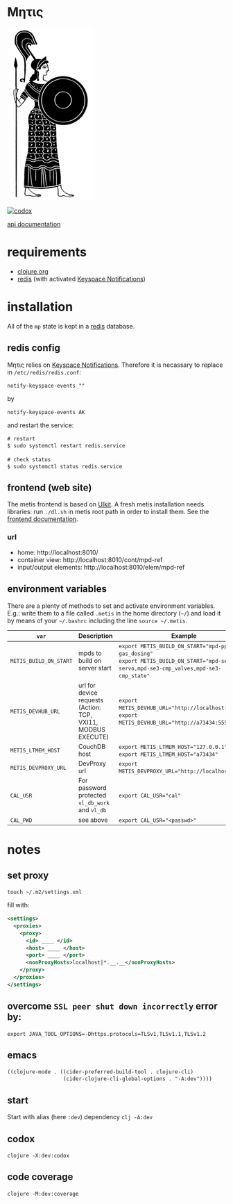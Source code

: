 # Μητις

<img src="metis.png" alt="metis" id="logo">

[![codox](https://github.com/wactbprot/metis/actions/workflows/main.yml/badge.svg)](https://github.com/wactbprot/metis/actions/workflows/main.yml)

[api documentation](https://wactbprot.github.io/metis/)
# requirements

* [clojure.org](https://clojure.org/guides/getting_started)
* [redis](https://redis.io/) (with activated [Keyspace Notifications](https://redis.io/topics/notifications))

# installation 

All of the `mp` state is kept in a [redis](https://redis.io) database.

## redis config

Μητις relies on [Keyspace Notifications](https://redis.io/topics/notifications).
Therefore it is necassary to replace in `/etc/redis/redis.conf`:

```shell
notify-keyspace-events ""
```

by

```shell
notify-keyspace-events AK
```
and restart the service:

```shell
# restart
$ sudo systemctl restart redis.service

# check status
$ sudo systemctl status redis.service
```

## frontend (web site)

The metis frontend is based on [UIkit](https://getuikit.com/). A fresh
metis installation needs libraries: run `./dl.sh` in metis root path
in order to install them. See the [frontend documentation](frontend.md). 

### url

* home: http://localhost:8010/
* container view: http://localhost:8010/cont/mpd-ref
* input/output elements: http://localhost:8010/elem/mpd-ref


## environment variables

There are a plenty of methods to set and activate environment variables. E.g.: 
write them to a file called `.metis` in the home directory (`~/`) and load it 
by means of your `~/.bashrc` including the line `source ~/.metis`.

| `var`                 | Description                                                       | Example                                                                                                                                   |
|---------------------- |------------------------------------------------------------------ |-------------------------------------------------------------------------------------------------------------------------------------------|
| `METIS_BUILD_ON_START`| mpds to build on server start                                     | `export METIS_BUILD_ON_START="mpd-ppc-gas_dosing"`<br>`export METIS_BUILD_ON_START="mpd-se3-servo,mpd-se3-cmp_valves,mpd-se3-cmp_state"`  |
| `METIS_DEVHUB_URL`    | url for device requests <br>(Action: TCP, VXI11, MODBUS EXECUTE)  | `export METIS_DEVHUB_URL="http://localhost:9009"`<br>`export METIS_DEVHUB_URL="http://a73434:55555"`                                      |
| `METIS_LTMEM_HOST`    | CouchDB host                                                      | `export METIS_LTMEM_HOST="127.0.0.1"`<br>`export METIS_LTMEM_HOST="a73434"`                                                               |
| `METIS_DEVPROXY_URL`  | DevProxy url                                                      | `export METIS_DEVPROXY_URL="http://localhost:8009"`                                                                                       |
| `CAL_USR`             | For password protected `vl_db_work` and `vl_db`                   | `export CAL_USR="cal"`                                                                                                                    |
| `CAL_PWD`             | see above                                                         | `export CAL_USR="<passwd>"`                                                                                                               |

# notes

## set proxy

```shell
touch ~/.m2/settings.xml 
```
fill with:

```xml
<settings>
  <proxies>
    <proxy>
      <id> ____ </id>
      <host> ____ </host>
      <port> ____ </port>
      <nonProxyHosts>localhost|*.__.__</nonProxyHosts>
    </proxy>
  </proxies>
</settings>
```

## overcome `SSL peer shut down incorrectly` error by:

```shell
export JAVA_TOOL_OPTIONS=-Dhttps.protocols=TLSv1,TLSv1.1,TLSv1.2
```

## emacs

```elisp
((clojure-mode . ((cider-preferred-build-tool . clojure-cli)
                  (cider-clojure-cli-global-options . "-A:dev"))))
```
## start

Start with alias (here `:dev`) dependency
`clj -A:dev`

## codox

```shell
clojure -X:dev:codox
```
## code coverage

```shell
clojure -M:dev:coverage
```
